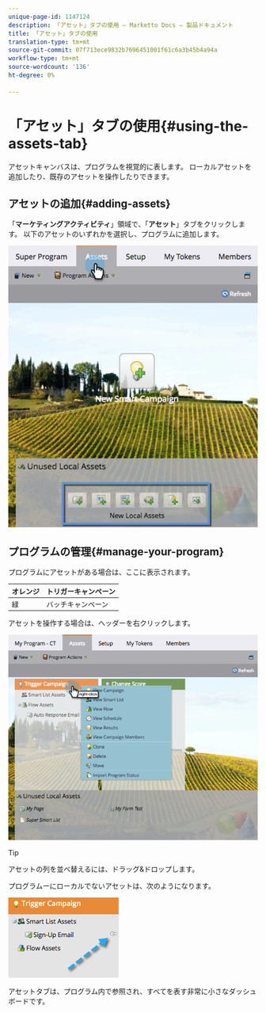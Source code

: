 ```yaml
---
unique-page-id: 1147124
description: 「アセット」タブの使用 — Marketto Docs — 製品ドキュメント
title: 「アセット」タブの使用
translation-type: tm+mt
source-git-commit: 07f713ece9832b7696451001f61c6a3b45b4a94a
workflow-type: tm+mt
source-wordcount: '136'
ht-degree: 0%

---
```



# 「アセット」タブの使用{#using-the-assets-tab}

アセットキャンバスは、プログラムを視覚的に表します。 ローカルアセットを追加したり、既存のアセットを操作したりできます。

## アセットの追加{#adding-assets}

「**マーケティングアクティビティ**」領域で、「**アセット**」タブをクリックします。 以下のアセットのいずれかを選択し、プログラムに追加します。

![](assets/programassets.png)

## プログラムの管理{#manage-your-program}

プログラムにアセットがある場合は、ここに表示されます。

| オレンジ | トリガーキャンペーン |
|---|---|
| 緑 | バッチキャンペーン |

アセットを操作する場合は、ヘッダーを右クリックします。

![](assets/assetsprefilled.png)

>[!TIP]
>
>アセットの列を並べ替えるには、ドラッグ&amp;ドロップします。

プログラムーにローカルでないアセットは、次のようになります。

![](assets/image2014-9-18-16-3a30-3a33.png)

アセットタブは、プログラム内で参照され、すべてを表す非常に小さなダッシュボードです。
